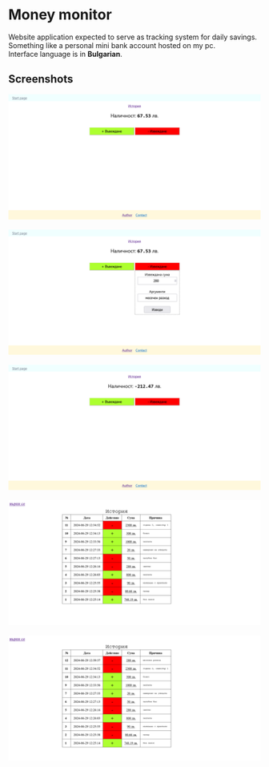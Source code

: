 # Money monitor

<p>Website application expected to serve as tracking system for daily savings.
<br>Something like a personal mini bank account hosted on my pc.
<br>Interface language is in <b>Bulgarian</b>.</p>

## Screenshots

<img src="screenshots/img1.png"/>
<br><br>

<img src="screenshots/img2.png"/>
<br><br>

<img src="screenshots/img2_1.png"/>
<br><br>

<img src="screenshots/img3.png"/>
<br><br>
<img src="screenshots/img3_1.png"/>
